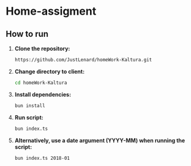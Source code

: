 # Home-assigment

## How to run

1. **Clone the repository:**

    ```bash
    https://github.com/JustLenard/homeWork-Kaltura.git
    ```

2. **Change directory to client:**

    ```bash
    cd homeWork-Kaltura
    ```

3. **Install dependencies:**

    ```bash
    bun install
    ```

4. **Run script:**

    ```bash
    bun index.ts
    ```

5. **Alternatively, use a date argument (YYYY-MM) when running the script:**

    ```bash
    bun index.ts 2018-01
    ```
